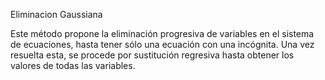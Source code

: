 Eliminacion Gaussiana 

Este método propone la eliminación progresiva de variables en el sistema de ecuaciones, hasta tener sólo una ecuación con una incógnita. Una vez resuelta esta, se procede por sustitución regresiva hasta obtener los valores de todas las variables.
